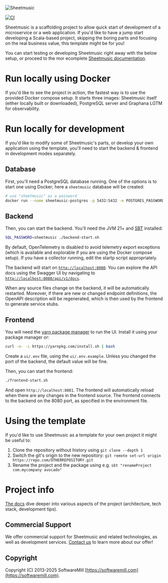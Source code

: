 ![Sheetmusic](https://github.com/softwaremill/sheetmusic/raw/master/banner.png)

[![CI](https://github.com/softwaremill/sheetmusic/workflows/Sheetmusic%20CI/badge.svg)](https://github.com/softwaremill/sheetmusic/actions?query=workflow%3A%22Sheetmusic+CI%22)

Sheetmusic is a scaffolding project to allow quick start of development of a microservice or a web application. If you'd
like to have a jump start developing a Scala-based project, skipping the boring parts and focusing on the real business
value, this template might be for you!

You can start testing or developing Sheetmusic right away with the below setup, or proceed to the mor ecomplete
[Sheetmusic documentation](http://softwaremill.github.io/sheetmusic/).

# Run locally using Docker

If you'd like to see the project in action, the fastest way is to use the provided Docker compose setup. It starts three
images: Sheetmusic itself (either locally built or downloaded), PostgreSQL server and Graphana LGTM for observability.

# Run locally for development

If you'd like to modify some of Sheetmusic's parts, or develop your own application using the template, you'll need to
start the backend & frontend in development modes separately.

## Database

First, you'll need a PostgreSQL database running. One of the options is to start one using Docker; here a `sheetmusic`
database will be created:

```sh
# use "sheetmusic" as a password
docker run --name sheetmusic-postgres -p 5432:5432 -e POSTGRES_PASSWORD=sheetmusic -e POSTGRES_DB=sheetmusic -d postgres
```

## Backend

Then, you can start the backend. You'll need the JVM 21+ and [SBT](https://www.scala-sbt.org) installed:

```sh
SQL_PASSWORD=sheetmusic ./backend-start.sh
```

By default, OpenTelemetry is disabled to avoid telemetry export exceptions (which is available and explorable if you are
using the Docker compose setup). If you have a collector running, edit the startp script appropriately.

The backend will start on [`http://localhost:8080`](http://localhost:8080). You can explore the API docs using the
Swagger UI by navigating to [`http://localhost:8080/api/v1/docs`](http://localhost:8080/api/v1/docs).

When any source files change on the backend, it will be automatically restarted. Moreover, if there are new or changed
endpoint definitions, the OpenAPI description will be regenerated, which is then used by the frontend to generate
service stubs.

## Frontend

You will need the [yarn package manager](https://yarnpkg.com) to run the UI. Install it using your package manager or:

```sh
curl -o- -L https://yarnpkg.com/install.sh | bash
```

Create a `ui/.env` file, using the `ui/.env.example`. Unless you changed the port of the backend, the default value will
be fine.

Then, you can start the frontend:

```sh
./frontend-start.sh
```

And open `http://localhost:8081`. The frontend will automatically reload when there are any changes in the frontend
source. The frontend connects to the backend on the 8080 port, as specified in the environment file.

# Using the template

If you'd like to use Sheetmusic as a template for your own project it might be useful to:

1. Clone the repository without history using `git clone --depth 1`
2. Switch the git's origin to the new repository: `git remote set-url origin https://repo.com/OTHERREPOSITORY.git`
3. Rename the project and the package using e.g. `sbt "renameProject com.mycompany avocado"`

# Project info

[The docs](http://softwaremill.github.io/sheetmusic/) dive deeper into various aspects of the project (architecture, tech
stack, development tips).

## Commercial Support

We offer commercial support for Sheetmusic and related technologies, as well as development services. [Contact
us](https://softwaremill.com) to learn more about our offer!

## Copyright

Copyright (C) 2013-2025 SoftwareMill [https://softwaremill.com](https://softwaremill.com).
